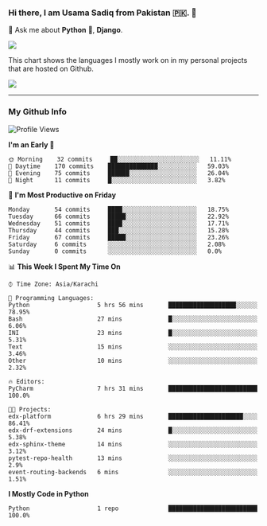 ### Hi there, I am Usama Sadiq from Pakistan 🇵🇰. 👋

💬 Ask me about **Python** 🐍, **Django**. <!-- , Testing, Docker, Jenkins Automation, -->

<!--  
🗣 I love to talk about
  - Automating day-to-day stuff using Python
  - **Urdu Literature** 📚, **Anime** 💻, **Manga** 📜, **Light Novels** 📜, **Comics** 📱.  
-->

<img align="center" src="https://github-readme-stats.vercel.app/api?username=UsamaSadiq&custom_title=My Stats&show_icons=true&theme=dark&count_private=true&include_all_commits=true" />

This chart shows the languages I mostly work on in my personal projects that are hosted on Github.

<img align="center" src="https://github-readme-stats.vercel.app/api/top-langs/?username=UsamaSadiq&langs_count=10&layout=compact" />

--- 
### My Github Info
<!--START_SECTION:waka-->
![Profile Views](http://img.shields.io/badge/Profile%20Views-0-blue)

**I'm an Early 🐤** 

```text
🌞 Morning    32 commits     ██░░░░░░░░░░░░░░░░░░░░░░░   11.11% 
🌆 Daytime    170 commits    ██████████████░░░░░░░░░░░   59.03% 
🌃 Evening    75 commits     ██████░░░░░░░░░░░░░░░░░░░   26.04% 
🌙 Night      11 commits     █░░░░░░░░░░░░░░░░░░░░░░░░   3.82%

```
📅 **I'm Most Productive on Friday** 

```text
Monday       54 commits     ████░░░░░░░░░░░░░░░░░░░░░   18.75% 
Tuesday      66 commits     █████░░░░░░░░░░░░░░░░░░░░   22.92% 
Wednesday    51 commits     ████░░░░░░░░░░░░░░░░░░░░░   17.71% 
Thursday     44 commits     ███░░░░░░░░░░░░░░░░░░░░░░   15.28% 
Friday       67 commits     █████░░░░░░░░░░░░░░░░░░░░   23.26% 
Saturday     6 commits      ░░░░░░░░░░░░░░░░░░░░░░░░░   2.08% 
Sunday       0 commits      ░░░░░░░░░░░░░░░░░░░░░░░░░   0.0%

```


📊 **This Week I Spent My Time On** 

```text
⌚︎ Time Zone: Asia/Karachi

💬 Programming Languages: 
Python                   5 hrs 56 mins       ███████████████████░░░░░░   78.95% 
Bash                     27 mins             █░░░░░░░░░░░░░░░░░░░░░░░░   6.06% 
INI                      23 mins             █░░░░░░░░░░░░░░░░░░░░░░░░   5.31% 
Text                     15 mins             ░░░░░░░░░░░░░░░░░░░░░░░░░   3.46% 
Other                    10 mins             ░░░░░░░░░░░░░░░░░░░░░░░░░   2.32%

🔥 Editors: 
PyCharm                  7 hrs 31 mins       █████████████████████████   100.0%

🐱‍💻 Projects: 
edx-platform             6 hrs 29 mins       █████████████████████░░░░   86.41% 
edx-drf-extensions       24 mins             █░░░░░░░░░░░░░░░░░░░░░░░░   5.38% 
edx-sphinx-theme         14 mins             ░░░░░░░░░░░░░░░░░░░░░░░░░   3.12% 
pytest-repo-health       13 mins             ░░░░░░░░░░░░░░░░░░░░░░░░░   2.9% 
event-routing-backends   6 mins              ░░░░░░░░░░░░░░░░░░░░░░░░░   1.51%

```

**I Mostly Code in Python** 

```text
Python                   1 repo              █████████████████████████   100.0%

```



<!--END_SECTION:waka-->
<!--
**UsamaSadiq/UsamaSadiq** is a ✨ _special_ ✨ repository because its `README.md` (this file) appears on your GitHub profile.

Here are some ideas to get you started:

- 🔭 I’m currently working on ...
- 🌱 I’m currently learning ...
- 👯 I’m looking to collaborate on ...
- 🤔 I’m looking for help with ...
- 📫 How to reach me: ...
- 😄 Pronouns: ...
- ⚡ Fun fact: ...
-->
